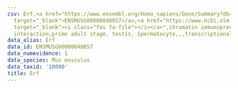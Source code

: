```yaml
---
csv: Erf,<a href="https://www.ensembl.org/Homo_sapiens/Gene/Summary?db=core;g=ENSMUSG00000040857"
  target="_blank">ENSMUSG00000040857</a>,<a href="https://www.ncbi.nlm.nih.gov/pubmed/25450459"
  target="_blank"><i class="fas fa-file"></i></a>",chromatin immunoprecipitation assay,direct
  interaction,prime adult stage, testis, Spermatocyte,,,transcriptional regulation,
data_alias: Erf
data_id: ENSMUSG00000040857
data_numevidence: 1
data_species: Mus musculus
data_taxid: '10090'
title: Erf
---
```

